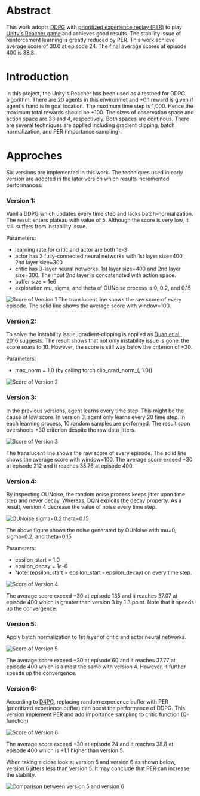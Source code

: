 [img_ddpg_version_1]: https://github.com/Brandon-HY-Lin/deep-reinforcement-learning/blob/master/p2_continuous-control/DDPG/pictures/ddpg_version_1.png "Score of Version 1"

[img_ddpg_version_2]: https://github.com/Brandon-HY-Lin/deep-reinforcement-learning/blob/master/p2_continuous-control/DDPG/pictures/ddpg_version_2.png "Score of Version 2"

[img_ddpg_version_3]: https://github.com/Brandon-HY-Lin/deep-reinforcement-learning/blob/master/p2_continuous-control/DDPG/pictures/ddpg_version_3.png "Score of Version 3"

[img_ddpg_version_4]: https://github.com/Brandon-HY-Lin/deep-reinforcement-learning/blob/master/p2_continuous-control/DDPG/pictures/ddpg_version_4.png "Score of Version 4"

[img_ddpg_version_5]: https://github.com/Brandon-HY-Lin/deep-reinforcement-learning/blob/master/p2_continuous-control/DDPG/pictures/ddpg_version_5.png "Score of Version 5"

[img_ddpg_version_6]: https://github.com/Brandon-HY-Lin/deep-reinforcement-learning/blob/master/p2_continuous-control/DDPG/pictures/ddpg_version_6.png "Score of Version 6"


[img_ddpg_version_5_and_version_6]: https://github.com/Brandon-HY-Lin/deep-reinforcement-learning/blob/master/p2_continuous-control/DDPG/pictures/ddpg_version_5_to_6_raw_data.png "Comparison between Version 5 and Version 6"

[ounoise_sigma_02_theta_015]: https://github.com/Brandon-HY-Lin/deep-reinforcement-learning/blob/master/p2_continuous-control/DDPG/pictures/ounoise_mu_0_sigma_02_theta_015.png "OUnoise"




# Abstract
This work adopts [DDPG](https://arxiv.org/abs/1509.02971) with [prioritized experience replay (PER)](https://arxiv.org/abs/1511.05952) to play [Unity's Reacher game](https://github.com/Unity-Technologies/ml-agents/blob/master/docs/Learning-Environment-Examples.md#reacher) and achieves good results. The stability issue of reinforcement learning is greatly reduced by PER. This work achieve average score of 30.0 at episode 24. The final average scores at episode 400 is 38.8. 


# Introduction
In this project, the Unity's Reacher has been used as a testbed for DDPG algorithm. There are 20 agents in this environmet and +0.1 reward is given if agent's hand is in goal location. The maximum time step is 1,000. Hence the maximum total rewards should be +100. The sizes of observation space and action space are 33 and 4, respectively. Both spaces are continous. There are several techniques are applied including gradient clipping, batch normalization, and PER (importance sampling).


# Approches
Six versions are implemented in this work. The techniques used in early version are adopted in the later version which results incremented performances.


### Version 1:
Vanilla DDPG which updates every time step and lacks batch-normalization. The result enters plateau with value of 5. Although the score is very low, it still suffers from instability issue.

Parameters:
* learning rate for critic and actor are both 1e-3
* actor has 3 fully-connected neural networks with 1st layer size=400, 2nd layer size=300
* critic has 3-layer neural networks. 1st layer size=400 and 2nd layer size=300. The input 2nd layer is concatenated with action space.
* buffer size = 1e6
* exploration mu, sigma, and theta of OUNoise process is 0, 0.2, and 0.15

![Score of Version 1][img_ddpg_version_1]
The translucent line shows the raw score of every episode. The solid line shows the average score with window=100.


### Version 2: 
To solve the instability issue, gradient-clipping is applied as [Duan et al., 2016](https://arxiv.org/abs/1604.06778) suggests. The result shows that not only instability issue is gone, the score soars to 10. However, the score is still way below the criterion of +30.

Parameters:
* max_norm = 1.0     (by calling torch.clip_grad_norm_(, 1.0))

![Score of Version 2][img_ddpg_version_2]


### Version 3:
In the previous versions, agent learns every time step. This might be the cause of low score. In version 3, agent only learns every 20 time step. In each learning process, 10 random samples are performed. The result soon overshoots +30 criterion despite the raw data jitters.

![Score of Version 3][img_ddpg_version_3]

The translucent line shows the raw score of every episode. The solid line shows the average score with window=100. The average score exceed +30 at episode 212 and it reaches 35.76 at episode 400.


### Version 4:
By inspecting OUNoise, the random noise process keeps jitter upon time step and never decay. Whereas, [DQN](https://www.nature.com/articles/nature14236) exploits the decay property. As a result, version 4 decrease the value of noise every time step.

![OUNoise sigma=0.2 theta=0.15][ounoise_sigma_02_theta_015]

The above figure shows the noise generated by OUNoise with mu=0, sigma=0.2, and theta=0.15


Parameters:
* epsilon_start = 1.0
* epsilon_decay = 1e-6 
* Note: (epsilon_start = epsilon_start - epsilon_decay) on every time step.

![Score of Version 4][img_ddpg_version_4]

The average score exceed +30 at episode 135 and it reaches 37.07 at episode 400 which is greater than version 3 by 1.3 point. Note that it speeds up the convergence. 


### Version 5:
Apply batch normalization to 1st layer of critic and actor neural networks.

![Score of Version 5][img_ddpg_version_5]

The average score exceed +30 at episode 60 and it reaches 37.77 at episode 400 which is almost the same with version 4. However, it further speeds up the convergence. 


### Version 6:
According to [D4PG](https://arxiv.org/pdf/1804.08617.pdf), replacing random experience buffer with PER (prioritized experience buffer) can boost the performance of DDPG. This version implement PER and add importance sampling to critic function (Q-function)

![Score of Version 6][img_ddpg_version_6]

The average score exceed +30 at episode 24 and it reaches 38.8 at episode 400 which is +1.1 higher than version 5.


When taking a close look at version 5 and version 6 as shown below, version 6 jitters less than version 5. It may conclude that PER can increase the stability.

![Comparison between version 5 and version 6][img_ddpg_version_5_and_version_6]

